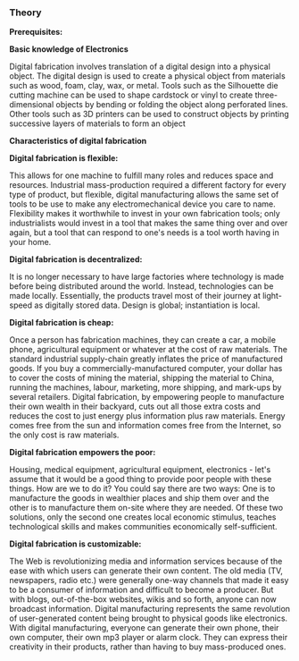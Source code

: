 ### Theory

**Prerequisites:**

**Basic knowledge of Electronics**

Digital fabrication involves translation of a digital design into a physical object. The digital design is used to create a physical object from materials such as wood, foam, clay, wax, or metal. Tools such as the Silhouette die cutting machine can be used to shape cardstock or vinyl to create three-dimensional objects by bending or folding the object along perforated lines. Other tools such as 3D printers can be used to construct objects by printing successive layers of materials to form an object

**Characteristics of digital fabrication**

**Digital fabrication is flexible:**

This allows for one machine to fulfill many roles and reduces space and resources. Industrial mass-production required a different factory for every type of product, but flexible, digital manufacturing allows the same set of tools to be use to make any electromechanical device you care to name. Flexibility makes it worthwhile to invest in your own fabrication tools; only industrialists would invest in a tool that makes the same thing over and over again, but a tool that can respond to one's needs is a tool worth having in your home.

**Digital fabrication is decentralized:**

It is no longer necessary to have large factories where technology is made before being distributed around the world. Instead, technologies can be made locally. Essentially, the products travel most of their journey at light-speed as digitally stored data. Design is global; instantiation is local.

**Digital fabrication is cheap:**

Once a person has fabrication machines, they can create a car, a mobile phone, agricultural equipment or whatever at the cost of raw materials. The standard industrial supply-chain greatly inflates the price of manufactured goods. If you buy a commercially-manufactured computer, your dollar has to cover the costs of mining the material, shipping the material to China, running the machines, labour, marketing, more shipping, and mark-ups by several retailers. Digital fabrication, by empowering people to manufacture their own wealth in their backyard, cuts out all those extra costs and reduces the cost to just energy plus information plus raw materials. Energy comes free from the sun and information comes free from the Internet, so the only cost is raw materials.

**Digital fabrication empowers the poor:**

Housing, medical equipment, agricultural equipment, electronics - let's assume that it would be a good thing to provide poor people with these things. How are we to do it? You could say there are two ways: One is to manufacture the goods in wealthier places and ship them over and the other is to manufacture them on-site where they are needed. Of these two solutions, only the second one creates local economic stimulus, teaches technological skills and makes communities economically self-sufficient.

**Digital fabrication is customizable:**

The Web is revolutionizing media and information services because of the ease with which users can generate their own content. The old media (TV, newspapers, radio etc.) were generally one-way channels that made it easy to be a consumer of information and difficult to become a producer. But with blogs, out-of-the-box websites, wikis and so forth, anyone can now broadcast information. Digital manufacturing represents the same revolution of user-generated content being brought to physical goods like electronics. With digital manufacturing, everyone can generate their own phone, their own computer, their own mp3 player or alarm clock. They can express their creativity in their products, rather than having to buy mass-produced ones.